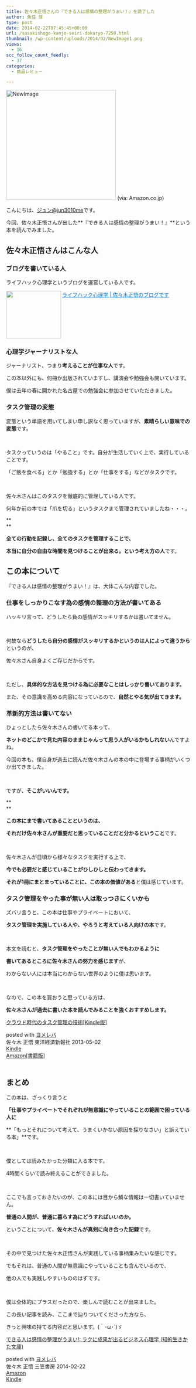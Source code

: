 ```yaml
---
title: 佐々木正悟さんの『できる人は感情の整理がうまい！』を読了した
author: 魚住 惇
type: post
date: 2014-02-22T07:45:45+00:00
url: /sasakishogo-kanjo-seiri-dokuryo-7250.html
thumbnail: /wp-content/uploads/2014/02/NewImage1.png
views:
  - 16
scc_follow_count_feedly:
  - 37
categories:
  - 商品レビュー

---
```

<img decoding="async" loading="lazy" title="NewImage.png" src="/wp-content/uploads/2014/02/NewImage.png" alt="NewImage" width="300" height="300" border="0" /> (via: Amazon.co.jp)

<!--more-->

こんにちは、[ジュン@jun3010me][1]です。

今回、佐々木正悟さんが出した**『できる人は感情の整理がうまい！』**という本を読んでみました。

## 佐々木正悟さんはこんな人

### ブログを書いている人

ライフハック心理学というブログを運営している人です。

<a href="http://mindhack.sakura.ne.jp/" target="_blank"><img decoding="async" loading="lazy" class="alignleft" src="http://capture.heartrails.com/150x130/shadow?http://mindhack.sakura.ne.jp/" alt="" width="150" height="130" align="left" border="0" /></a><a style="color: #0070c5;" href="http://mindhack.sakura.ne.jp/" target="_blank">ライフハック心理学 | 佐々木正悟のブログです</a><a href="http://b.hatena.ne.jp/entry/http://mindhack.sakura.ne.jp/" target="_blank"><img decoding="async" src="http://b.hatena.ne.jp/entry/image/http://mindhack.sakura.ne.jp/" alt="" border="0" /></a><br style="clear: both;" />

### 心理学ジャーナリストな人

ジャーナリスト、つまり**考えることが仕事な人**です。

この本以外にも、何冊か出版されていますし、講演会や勉強会も開いています。

僕は去年の春に開かれた名古屋での勉強会に参加させていただきました。

### タスク管理の変態

変態という単語を用いてしまい申し訳なく思っていますが、**素晴らしい意味での変態**です。

 

タスクっていうのは「やること」です。自分が生活していく上で、実行していることです。

「ご飯を食べる」とか「勉強する」とか「仕事をする」などがタスクです。

 

佐々木さんはこのタスクを徹底的に管理している人です。

何年か前の本では「爪を切る」というタスクまで管理されていましたね・・・。

**  
** 

**全ての行動を記録し、全てのタスクを管理することで、**

**本当に自分の自由な時間を見つけることが出来る。という考え方の人**です。

## この本について

『できる人は感情の整理がうまい！』は、大体こんな内容でした。

### 仕事をしっかりこなす為の感情の整理の方法が書いてある

ハッキリ言って、どうしたら負の感情がスッキリするかは書いてません。

 

何故なら**どうしたら自分の感情がスッキリするかというのは人によって違うから**というのが、

佐々木さん自身よくご存じだからです。

 

ただし、**具体的な方法を見つける為に必要なことはしっかり書いてあります。**

また、その意識を高める内容になっているので、**自然とやる気が出てきます。**

### 革新的方法は書いてない

ひょっとしたら佐々木さんの書いてる本って、

**ネットのどこかで見た内容のままじゃんって思う人がいるかもしれない**んですよね。

今回の本も、僕自身が過去に読んだ佐々木さんの本の中に登場する事柄がいくつか出てきました。

 

ですが、**そこがいいんです。**

**  
** 

**この本にまで書いてあることというのは、**

**それだけ佐々木さんが重要だと思っていることだと分かるということ**です。

 

佐々木さんが日頃から様々なタスクを実行する上で、

**今でも必要だと感じていることがひしひしと伝わってきます。**

**それが1冊にまとまっていることに、この本の価値がある**と僕は感じています。

### タスク管理をやった事が無い人は取っつきにくいかも

ズバリ言うと、この本は仕事やプライベートにおいて、

**タスク管理を実施している人や、やろうと考えている人向けの本**です。

 

本文を読むと、**タスク管理をやったことが無い人でもわかるように**

**書いてあるところに佐々木さんの努力を感じます**が、

わからない人には本当にわからない世界のように僕は思います。

 

なので、この本を買おうと思っている方は、

**佐々木さんが過去に書いた本を読んでみることを強くおすすめします。**

<div class="booklink-box">
  <div class="booklink-image">
    <a href="http://www.amazon.co.jp/exec/obidos/asin/B009E5JT8Q/jn050191-22/" rel="nofollow" target="_blank"><img decoding="async" style="border: none;" src="http://ecx.images-amazon.com/images/I/41tCbYIXsUL._SL160_.jpg" alt="" /></a>
  </div>
  <div class="booklink-info">
    <div class="booklink-name">
      <a href="http://www.amazon.co.jp/exec/obidos/asin/B009E5JT8Q/jn050191-22/" rel="nofollow" target="_blank">クラウド時代のタスク管理の技術[Kindle版]</a></p>
      <div class="booklink-powered-date">
        posted with <a href="http://yomereba.com" rel="nofollow" target="_blank">ヨメレバ</a>
      </div>
    </div>
    <div class="booklink-detail">
      佐々木 正悟 東洋経済新報社 2013-05-02
    </div>
    <div class="booklink-link2">
      <div class="shoplinkkindle">
        <a href="http://www.amazon.co.jp/exec/obidos/ASIN/B009E5JT8Q/jn050191-22/" rel="nofollow" target="_blank">Kindle</a>
      </div>
      <div class="shoplinkamazon">
        <a title="アマゾン" href="http://www.amazon.co.jp/exec/obidos/ASIN/4492580948/jn050191-22/" rel="nofollow" target="_blank">Amazon[書籍版]</a>
      </div>
    </div>
  </div>
  <div class="booklink-footer">
     
  </div>
</div>

## まとめ

この本は、ざっくり言うと

**「仕事やプライベートでそれぞれが無意識にやっていることの範囲で困っている人に**

**「もっとそれについて考えて、うまくいかない原因を探りなさい」と訴えている本」**です。

 

僕としては読みたかった分類に入る本です。

4時間くらいで読み終えることができました。

 

ここでも言っておきたいのが、この本には目から鱗な情報は一切書いていません。

**普通の人間が、普通に暮らす為にどうすればいいのか。**

ということについて、**佐々木さんが真剣に向き合った記録**です。

 

その中で見つけた佐々木正悟さんが実践している事柄集みたいな感じです。

でもそれは、普通の人間が無意識にやっていることも含んでいるので、

他の人でも実践しやすいもののはずです。

 

僕は全体的にプラスだったので、楽しんで読むことが出来ました。

この長い記事を読み、ここまで辿りついてくださった方なら、

きっと興味の持てる内容だと思います。(｀･ω･´)ゞ

<div class="booklink-box">
  <div class="booklink-image">
    <a href="http://www.amazon.co.jp/exec/obidos/asin/4837982484/jn050191-22/" rel="nofollow" target="_blank"><img decoding="async" style="border: none;" src="http://ecx.images-amazon.com/images/I/51Y2XYvXwmL._SL160_.jpg" alt="" /></a>
  </div>
  <div class="booklink-info">
    <div class="booklink-name">
      <a href="http://www.amazon.co.jp/exec/obidos/asin/4837982484/jn050191-22/" rel="nofollow" target="_blank">できる人は感情の整理がうまい!: ラクに成果が出るビジネス心理学 (知的生きかた文庫)</a></p>
      <div class="booklink-powered-date">
        posted with <a href="http://yomereba.com" rel="nofollow" target="_blank">ヨメレバ</a>
      </div>
    </div>
    <div class="booklink-detail">
      佐々木 正悟 三笠書房 2014-02-22
    </div>
    <div class="booklink-link2">
      <div class="shoplinkamazon">
        <a title="アマゾン" href="http://www.amazon.co.jp/exec/obidos/asin/4837982484/jn050191-22/" rel="nofollow" target="_blank">Amazon</a>
      </div>
      <div class="shoplinkkindle">
        <a href="http://www.amazon.co.jp/gp/search?keywords=%82%C5%82%AB%82%E9%90l%82%CD%8A%B4%8F%EE%82%CC%90%AE%97%9D%82%AA%82%A4%82%DC%82%A2%21%3A%20%83%89%83N%82%C9%90%AC%89%CA%82%AA%8Fo%82%E9%83r%83W%83l%83X%90S%97%9D%8Aw%20%28%92m%93I%90%B6%82%AB%82%A9%82%BD%95%B6%8C%C9%29&__mk_ja_JP=%83J%83%5E%83J%83i&url=node%3D2275256051&tag=jn050191-22" rel="nofollow" target="_blank">Kindle</a>
      </div>
    </div>
  </div>
  <div class="booklink-footer">
     
  </div>
</div>

 [1]: https://twitter.com/jun3010me